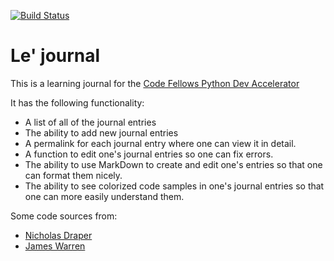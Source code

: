 [![Build Status](https://travis-ci.org/jacquestardie/learning-journal.svg)](https://travis-ci.org/jacquestardie/learning-journal)

# Le' journal

This is a learning journal for the [Code Fellows Python Dev Accelerator](https://www.codefellows.org/courses/development-accelerators/python)

It has the following functionality:
* A list of all of the journal entries
* The ability to add new journal entries
* A permalink for each journal entry where one can view it in detail.
* A function to edit one's journal entries so one can fix errors.
* The ability to use MarkDown to create and edit one's entries so that one can format them nicely.
* The ability to see colorized code samples in one's journal entries so that one can more easily understand them.

Some code sources from:
* [Nicholas Draper](https://github.com/ndraper2)
* [James Warren](https://github.com/jwarren116)
